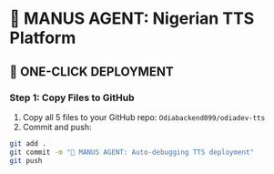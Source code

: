# 🤖 MANUS AGENT: Nigerian TTS Platform

## 🚀 ONE-CLICK DEPLOYMENT

### Step 1: Copy Files to GitHub
1. Copy all 5 files to your GitHub repo: `Odiabackend099/odiadev-tts`
2. Commit and push:
```bash
git add .
git commit -m "🤖 MANUS AGENT: Auto-debugging TTS deployment"
git push